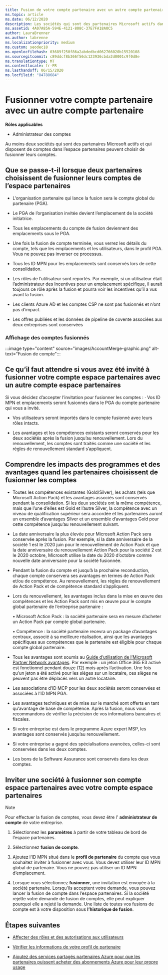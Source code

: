 ```yaml
---
title: Fusion de votre compte partenaire avec un autre compte partenaire
ms.topic: article
ms.date: 06/12/2020
description: Les sociétés qui sont des partenaires Microsoft actifs dans l’espace partenaires peuvent fusionner leurs comptes.
ms.assetid: 4A07A85A-594E-4121-808C-37E7FA18A0C5
author: LauraBrenner
ms.author: labrenne
ms.localizationpriority: medium
ms.custom: seodec18
ms.openlocfilehash: 03689f250f86a2abdedbcd062766020b15520108
ms.sourcegitcommit: c89ddcf8b366f56dc123936cbda2d0001c9f0d8e
ms.translationtype: MT
ms.contentlocale: fr-FR
ms.lasthandoff: 06/15/2020
ms.locfileid: "84788684"
---
```

# <a name="merge-your-partner-account-with-another-partner-account"></a>Fusionner votre compte partenaire avec un autre compte partenaire

**Rôles applicables**

- Administrateur des comptes

Au moins deux sociétés qui sont des partenaires Microsoft actifs et qui disposent de comptes dans l’espace partenaires peuvent choisir de fusionner leurs comptes.

## <a name="what-happens-when-two-partners-elect-to-merge-their-partner-center-accounts"></a>Que se passe-t-il lorsque deux partenaires choisissent de fusionner leurs comptes de l’espace partenaires

- L’organisation partenaire qui lance la fusion sera le compte global du partenaire (PGA).

- Le PGA de l’organisation invitée devient l’emplacement de la société initiatrice.

- Tous les emplacements du compte de fusion deviennent des emplacements sous le PGA.

- Une fois la fusion de compte terminée, vous verrez les détails du compte, tels que les emplacements et les utilisateurs, dans le profil PGA. Vous ne pouvez pas inverser ce processus.

- Tous les ID MPN pour les emplacements sont conservés lors de cette consolidation.

- Les rôles de l’utilisateur sont reportés. Par exemple, si un utilisateur était l’administrateur des Incentives pour un emplacement spécifique, il aurait toujours ce rôle après la fusion et pourra voir les incentives qu’il a vus avant la fusion.

- Les clients Azure AD et les comptes CSP ne sont pas fusionnés et n’ont pas d’impact.

- Les offres publiées et les données de pipeline de covente associées aux deux entreprises sont conservées

### <a name="view-of-merged-accounts"></a>Affichage des comptes fusionnés


:::image type="content" source="images/AccountMerge-graphic.png" alt-text="Fusion de compte":::

## <a name="what-to-expect-if-you-have-been-invited-to-merge-your-partner-center-account-with-another-partner-center-account"></a>Ce qu’il faut attendre si vous avez été invité à fusionner votre compte espace partenaires avec un autre compte espace partenaires

Si vous décidez d’accepter l’invitation pour fusionner les comptes : · Vos ID MPN et emplacements seront fusionnés dans le PGA du compte partenaire qui vous a invité.

- Vos utilisateurs seront importés dans le compte fusionné avec leurs rôles intacts.

- Les avantages et les compétences existants seront conservés pour les deux sociétés après la fusion jusqu’au renouvellement. Lors du renouvellement, les comptes sont traités comme une société et les règles de renouvellement standard s’appliquent.

## <a name="understand-the-impacts-to-programs-and-benefits-when-partners-elect-to-merge-accounts"></a>Comprendre les impacts des programmes et des avantages quand les partenaires choisissent de fusionner les comptes

- Toutes les compétences existantes (Gold/Silver), les achats (tels que Microsoft Action Pack) et les avantages associés sont conservés pendant la consolidation. Si les deux sociétés ont la même compétence, mais que l’une d’elles est Gold et l’autre Silver, la compétence avec un niveau de qualification supérieur sera accordée et les partenaires auront un ensemble d’avantages Silver et un ensemble d’avantages Gold pour cette compétence jusqu’au renouvellement suivant. 

- La date anniversaire la plus élevée pour Microsoft Action Pack sera conservée après la fusion. Par exemple, si la date anniversaire de la société 1 est le 2020 juin pour le renouvellement de Action Pack et que la date anniversaire du renouvellement Action Pack pour la société 2 est le 2020 octobre, Microsoft utilise la date du 2020 d’octobre comme nouvelle date anniversaire pour la société fusionnée.

- Pendant la fusion du compte et jusqu’à la prochaine reconduction, chaque compte conservera ses avantages en termes de Action Pack et/ou de compétence. Au renouvellement, les règles de renouvellement de Action Pack et de compétence standard s’appliquent.

- Lors du renouvellement, les avantages inclus dans la mise en œuvre des compétences et les Action Pack sont mis en œuvre pour le compte global partenaire de l’entreprise partenaire : 

    • Microsoft Action Pack : la société partenaire sera en mesure d’acheter un Action Pack par compte global partenaire.

    • Compétence : la société partenaire recevra un package d’avantages centraux, associé à sa meilleure réalisation, ainsi que les avantages spécifiques aux compétences que le partenaire est éligible pour chaque compte global partenaire. 

- Tous les avantages sont soumis au [Guide d’utilisation de l’Microsoft Partner Network avantages](https://aka.ms/partner-benefits-use-guide). Par exemple : un jeton Office 365 E3 activé est fonctionnel pendant douze (12) mois après l’activation. Une fois qu’un jeton a été activé pour les sièges sur un locataire, ces sièges ne peuvent pas être déplacés vers un autre locataire.

- Les associations d’ID MCP pour les deux sociétés seront conservées et associées à l’ID MPN PGA.

- Les avantages techniques et de mise sur le marché sont offerts en tant qu’avantage de base de compétence. Après la fusion, nous vous recommandons de vérifier la précision de vos informations bancaires et fiscales.

- Si votre entreprise est dans le programme Azure expert MSP, les avantages sont conservés jusqu’au renouvellement.

- Si votre entreprise a gagné des spécialisations avancées, celles-ci sont conservées dans les deux comptes.

- Les bons de la Software Assurance sont conservés dans les deux comptes. 

## <a name="invite-a-company-to-merge-their-partner-center-account-with-your-partner-center-account"></a>Inviter une société à fusionner son compte espace partenaires avec votre compte espace partenaires

>[!Note]
>Pour effectuer la fusion de comptes, vous devez être l' **administrateur de compte** de votre entreprise.

1. Sélectionnez les **paramètres** à partir de votre tableau de bord de l’espace partenaires. 

2. Sélectionnez **fusion de compte**.

3. Ajoutez l’ID MPN situé dans le **profil de partenaire** du compte que vous souhaitez inviter à fusionner avec vous. Vous devez utiliser leur ID MPN global de partenaire. Vous ne pouvez pas utiliser un ID MPN d’emplacement.

4. Lorsque vous sélectionnez **fusionner**, une invitation est envoyée à la société partenaire. Lorsqu’ils acceptent votre demande, vous pouvez lancer la fusion de compte dans l’espace partenaires. Si la société rejette votre demande de fusion de comptes, elle peut expliquer pourquoi elle a rejeté la demande. Une liste de toutes vos fusions de compte est à votre disposition sous **l’historique de fusion**.

## <a name="next-steps"></a>Étapes suivantes

- [Affecter des rôles et des autorisations aux utilisateurs](permissions-overview.md)

- [Vérifier les informations de votre profil de partenaire](update-your-partner-profile.md)

- [Ajoutez des services partagés partenaires Azure pour que les partenaires puissent acheter des abonnements Azure pour leur propre usage](shared-services.md)